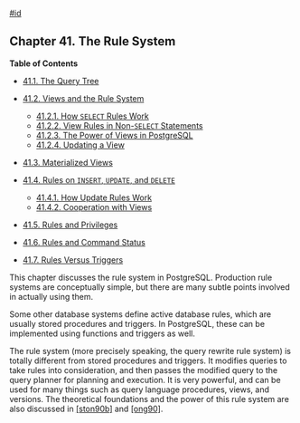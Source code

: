 [#id](#RULES)

## Chapter 41. The Rule System

**Table of Contents**

- [41.1. The Query Tree](querytree)
- [41.2. Views and the Rule System](rules-views)

  - [41.2.1. How `SELECT` Rules Work](rules-views#RULES-SELECT)
  - [41.2.2. View Rules in Non-`SELECT` Statements](rules-views#RULES-VIEWS-NON-SELECT)
  - [41.2.3. The Power of Views in PostgreSQL](rules-views#RULES-VIEWS-POWER)
  - [41.2.4. Updating a View](rules-views#RULES-VIEWS-UPDATE)

- [41.3. Materialized Views](rules-materializedviews)
- [41.4. Rules on `INSERT`, `UPDATE`, and `DELETE`](rules-update)

  - [41.4.1. How Update Rules Work](rules-update#RULES-UPDATE-HOW)
  - [41.4.2. Cooperation with Views](rules-update#RULES-UPDATE-VIEWS)

- [41.5. Rules and Privileges](rules-privileges)
- [41.6. Rules and Command Status](rules-status)
- [41.7. Rules Versus Triggers](rules-triggers)

This chapter discusses the rule system in PostgreSQL. Production rule systems are conceptually simple, but there are many subtle points involved in actually using them.

Some other database systems define active database rules, which are usually stored procedures and triggers. In PostgreSQL, these can be implemented using functions and triggers as well.

The rule system (more precisely speaking, the query rewrite rule system) is totally different from stored procedures and triggers. It modifies queries to take rules into consideration, and then passes the modified query to the query planner for planning and execution. It is very powerful, and can be used for many things such as query language procedures, views, and versions. The theoretical foundations and the power of this rule system are also discussed in [\[ston90b\]](biblio#STON90B) and [\[ong90\]](biblio#ONG90).

